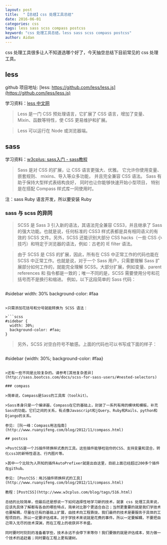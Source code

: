 ```yaml
---
layout: post
title:  "【总结】css 处理工具总结"
date: 2016-06-01
categories: css
tags: less sass scss compass postcss
keyword: "css 处理工具总结，less sass scss compass postcss"
author: Aidan
---
```


css 处理工具很多让人不知道选哪个好了，今天抽空总结下目前常见的 css 处理工具。

## less

github 项目地址: [less: https://github.com/less/less.js](https://github.com/less/less.js)

学习资料：[less 中文网](http://lesscss.cn/)

>Less 是一门 CSS 预处理语言，它扩展了 CSS 语言，增加了变量、Mixin、函数等特性，使 CSS 更易维护和扩展。

>Less 可以运行在 Node 或浏览器端。

## sass 

学习资料：[w3cplus: sass入门 - sass教程](http://www.w3cplus.com/sassguide/)

>Sass 是对 CSS 的扩展，让 CSS 语言更强大、优雅。 它允许你使用变量、嵌套规则、 mixins、导入等众多功能， 并且完全兼容 CSS 语法。 Sass 有助于保持大型样式表结构良好， 同时也让你能够快速开始小型项目， 特别是在搭配 Compass 样式库一同使用时。

注：sass Ruby 语言开发，所以要安装 Ruby

### sass 与 scss 的异同

>SCSS 是 Sass 3 引入新的语法，其语法完全兼容 CSS3，并且继承了 Sass 的强大功能。也就是说，任何标准的 CSS3 样式表都是具有相同语义的有效的 SCSS 文件。另外，SCSS 还能识别大部分 CSS hacks（一些 CSS 小技巧）和特定于浏览器的语法，例如：古老的 IE filter 语法。

>由于 SCSS 是 CSS 的扩展，因此，所有在 CSS 中正常工作的代码也能在 SCSS 中正常工作。也就是说，对于一个 Sass 用户，只需要理解 Sass 扩展部分如何工作的，就能完全理解 SCSS。大部分扩展，例如变量、parent references 和 指令都是一致的；唯一不同的是，SCSS 需要使用分号和花括号而不是换行和缩进。 例如，以下这段简单的 Sass 代码：

>```sass
#sidebar
  width: 30%
  background-color: #faa
```

>只需添加花括号和分号就能转换为 SCSS 语法：

>```scss
#sidebar {
  width: 30%;
  background-color: #faa;
}
```

>另外，SCSS 对空白符号不敏感。上面的代码也可以书写成下面的样子：

>```scss
#sidebar {width: 30%; background-color: #faa}
```

>还有一些不同是比较复杂的。请参考[其他复杂差异](http://sass.bootcss.com/docs/scss-for-sass-users/#nested-selectors)

### compass

>简单说，Compass是Sass的工具库（toolkit）。

>Sass本身只是一个编译器，Compass在它的基础上，封装了一系列有用的模块和模板，补充Sass的功能。它们之间的关系，有点像Javascript和jQuery、Ruby和Rails、python和Django的关系。

参见: [阮一峰：Compass用法指南](http://www.ruanyifeng.com/blog/2012/11/compass.html)

## postcss

>PostCSS是一个JS插件转换样式表的工具。这些插件能够检验你的CSS、支持变量和混合，转化css3的新特性语法、行内图片等。

>其中一个比较为人所知的插件AutoPrefixer就是出自这里，目前上面已经超过200多个插件在github。

参见: [PostCSS：用JS插件转换样式的工具](http://www.ruanyifeng.com/blog/2012/11/compass.html)

教程：[PostCSS](http://www.w3cplus.com/blog/tags/516.html)

总结的比较简单，但最后还是想说一下如何选择性地学习新的技术，就拿 css 处理工具来说，应该先具体了解都有各自的哪些特点，简单对比那个更适合自己；当然更重要的就是我们学技术也要解耦，尽量在已有的基础上扩展，由技术向工程靠拢，我们最终的技术是要服务于具体的工程项目的，所以一定要评估成本。对于学技术来说就是花费的事件。所以一定要解耦，不要把自己带入无尽的技术深渊，而在工程上的收获并不丰盛。

同时要时时刻刻的准备着学些，技术永远不会停下来等你！我们要做的就是评估成本，努力做一个技术的追赶着；同时要在工程上更有建树。